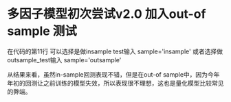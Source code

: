 # 多因子模型初次尝试v2.0  加入out-of sample 测试

在代码的第11行 可以选择是做insample test输入
sample='insample'
或者选择做outsample_test输入
sample='outsample'

从结果来看，虽然in-sample回测表现不错，但是在out-of sample中，因为今年年初的回测让之前训练的模型失效，所以表现很不理想，这也是量化模型比较常见的弊端。